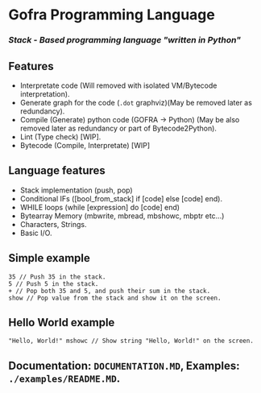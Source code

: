 # Gofra Programming Language
### ***Stack - Based programming language "written in Python"***

## Features
- Interpretate code (Will removed with isolated VM/Bytecode interpretation).
- Generate graph for the code (`.dot` graphviz)(May be removed later as redundancy).
- Compile (Generate) python code (GOFRA -> Python) (May be also removed later as redundancy or part of Bytecode2Python).
- Lint (Type check) [WIP].
- Bytecode (Compile, Interpretate) [WIP]

## Language features
- Stack implementation (push, pop)
- Conditional IFs ([bool_from_stack] if [code] else [code] end).
- WHILE loops (while [expression] do [code] end)
- Bytearray Memory (mbwrite, mbread, mbshowc, mbptr etc...)
- Characters, Strings.
- Basic I/O.

## Simple example
```
35 // Push 35 in the stack.
5 // Push 5 in the stack.
+ // Pop both 35 and 5, and push their sum in the stack.
show // Pop value from the stack and show it on the screen.
```
## Hello World example
```
"Hello, World!" mshowc // Show string "Hello, World!" on the screen.
```

## Documentation: `DOCUMENTATION.MD`, Examples: `./examples/README.MD`.

